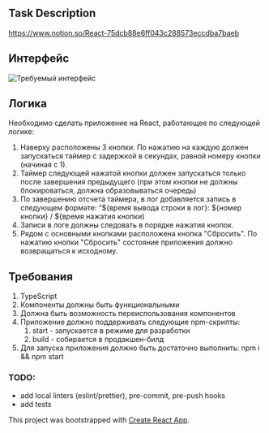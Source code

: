 ## Task Description
https://www.notion.so/React-75dcb88e6ff043c288573eccdba7baeb

## Интерфейс

![Требуемый интерфейс](https://imgur.com/a/r5gUyBj)

## Логика

Необходимо сделать приложение на React, работающее по следующей логике:

1. Наверху расположены 3 кнопки. По нажатию на каждую должен запускаться таймер с задержкой в секундах, равной номеру кнопки (начиная с 1).
2. Таймер следующей нажатой кнопки должен запускаться только после завершения предыдущего (при этом кнопки не должны блокироваться, должна образовываться очередь)
3. По завершению отсчета таймера, в лог добавляется запись в следующем формате: “${время вывода строки в лог}: ${номер кнопки} / ${время нажатия кнопки)
4. Записи в логе должны следовать в порядке нажатия кнопок.
5. Рядом с основными кнопками расположена кнопка "Сбросить". По нажатию кнопки "Сбросить" состояние приложения должно возвращаться к исходному.

## Требования

1. TypeScript
2. Компоненты должны быть функциональными
3. Должна быть возможность переиспользования компонентов
4. Приложение должно поддерживать следующие npm-скрипты:
    1. start - запускается в режиме для разработки
    2. build - собирается в продакшен-билд
5. Для запуска приложения должно быть достаточно выполнить: npm i && npm start

### TODO:

- add local linters (eslint/prettier), pre-commit, pre-push hooks
- add tests


This project was bootstrapped with [Create React App](https://github.com/facebook/create-react-app).
